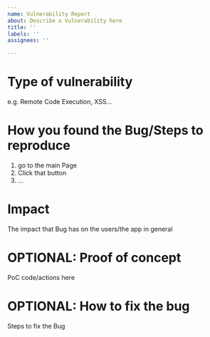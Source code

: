 ```yaml
---
name: Vulnerability Report
about: Describe a Vulnerability here
title: ''
labels: ''
assignees: ''

---
```


# Type of vulnerability

e.g. Remote Code Execution, XSS...

# How you found the Bug/Steps to reproduce

1. go to the main Page
2. Click that button
3. ...

# Impact

The impact that Bug has on the users/the app in general

# OPTIONAL: Proof of concept

PoC code/actions here

# OPTIONAL: How to fix the bug

Steps to fix the Bug
